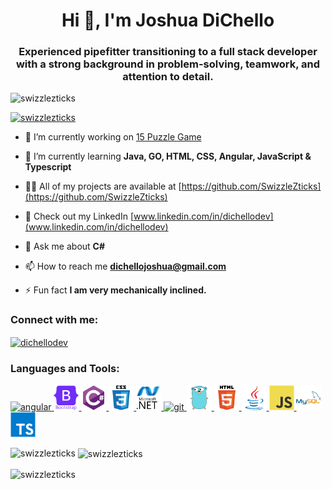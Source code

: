 <h1 align="center">Hi 👋, I'm Joshua DiChello</h1>
<h3 align="center">Experienced pipefitter transitioning to a full stack developer with a strong background in problem-solving, teamwork, and attention to detail.</h3>

<p align="left"> <img src="https://komarev.com/ghpvc/?username=swizzlezticks&label=Profile%20views&color=0e75b6&style=flat" alt="swizzlezticks" /> </p>

<p align="left"> <a href="https://github.com/ryo-ma/github-profile-trophy"><img src="https://github-profile-trophy.vercel.app/?username=swizzlezticks" alt="swizzlezticks" /></a> </p>

- 🔭 I’m currently working on [15 Puzzle Game](https://github.com/SwizzleZticks/FifteenPuzzle)

- 🌱 I’m currently learning **Java, GO, HTML, CSS, Angular, JavaScript & Typescript**

- 👨‍💻 All of my projects are available at [https://github.com/SwizzleZticks](https://github.com/SwizzleZticks)

- 📝 Check out my LinkedIn [www.linkedin.com/in/dichellodev](www.linkedin.com/in/dichellodev)

- 💬 Ask me about **C#**

- 📫 How to reach me **dichellojoshua@gmail.com**

- ⚡ Fun fact **I am very mechanically inclined.**

<h3 align="left">Connect with me:</h3>
<p align="left">
<a href="https://linkedin.com/in/dichellodev" target="blank"><img align="center" src="https://raw.githubusercontent.com/rahuldkjain/github-profile-readme-generator/master/src/images/icons/Social/linked-in-alt.svg" alt="dichellodev" height="30" width="40" /></a>
</p>

<h3 align="left">Languages and Tools:</h3>
<p align="left"> <a href="https://angular.io" target="_blank" rel="noreferrer"> <img src="https://angular.io/assets/images/logos/angular/angular.svg" alt="angular" width="40" height="40"/> </a> <a href="https://getbootstrap.com" target="_blank" rel="noreferrer"> <img src="https://raw.githubusercontent.com/devicons/devicon/master/icons/bootstrap/bootstrap-plain-wordmark.svg" alt="bootstrap" width="40" height="40"/> </a> <a href="https://www.w3schools.com/cs/" target="_blank" rel="noreferrer"> <img src="https://raw.githubusercontent.com/devicons/devicon/master/icons/csharp/csharp-original.svg" alt="csharp" width="40" height="40"/> </a> <a href="https://www.w3schools.com/css/" target="_blank" rel="noreferrer"> <img src="https://raw.githubusercontent.com/devicons/devicon/master/icons/css3/css3-original-wordmark.svg" alt="css3" width="40" height="40"/> </a> <a href="https://dotnet.microsoft.com/" target="_blank" rel="noreferrer"> <img src="https://raw.githubusercontent.com/devicons/devicon/master/icons/dot-net/dot-net-original-wordmark.svg" alt="dotnet" width="40" height="40"/> </a> <a href="https://git-scm.com/" target="_blank" rel="noreferrer"> <img src="https://www.vectorlogo.zone/logos/git-scm/git-scm-icon.svg" alt="git" width="40" height="40"/> </a> <a href="https://golang.org" target="_blank" rel="noreferrer"> <img src="https://raw.githubusercontent.com/devicons/devicon/master/icons/go/go-original.svg" alt="go" width="40" height="40"/> </a> <a href="https://www.w3.org/html/" target="_blank" rel="noreferrer"> <img src="https://raw.githubusercontent.com/devicons/devicon/master/icons/html5/html5-original-wordmark.svg" alt="html5" width="40" height="40"/> </a> <a href="https://www.java.com" target="_blank" rel="noreferrer"> <img src="https://raw.githubusercontent.com/devicons/devicon/master/icons/java/java-original.svg" alt="java" width="40" height="40"/> </a> <a href="https://developer.mozilla.org/en-US/docs/Web/JavaScript" target="_blank" rel="noreferrer"> <img src="https://raw.githubusercontent.com/devicons/devicon/master/icons/javascript/javascript-original.svg" alt="javascript" width="40" height="40"/> </a> <a href="https://www.mysql.com/" target="_blank" rel="noreferrer"> <img src="https://raw.githubusercontent.com/devicons/devicon/master/icons/mysql/mysql-original-wordmark.svg" alt="mysql" width="40" height="40"/> </a> <a href="https://www.typescriptlang.org/" target="_blank" rel="noreferrer"> <img src="https://raw.githubusercontent.com/devicons/devicon/master/icons/typescript/typescript-original.svg" alt="typescript" width="40" height="40"/> </a> </p>

<p><img align="left" src="https://github-readme-stats.vercel.app/api/top-langs?username=swizzlezticks&show_icons=true&locale=en&layout=compact" alt="swizzlezticks" /></p>

<p>&nbsp;<img align="center" src="https://github-readme-stats.vercel.app/api?username=swizzlezticks&show_icons=true&locale=en" alt="swizzlezticks" /></p>

<p><img align="center" src="https://github-readme-streak-stats.herokuapp.com/?user=swizzlezticks&" alt="swizzlezticks" /></p>

